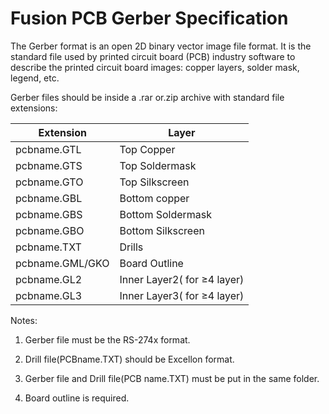 # Fusion PCB Gerber Specification

The Gerber format is an open 2D binary vector image file format.
It is the standard file used by printed circuit board (PCB) industry software to describe
the printed circuit board images: copper layers, solder mask, legend, etc.

Gerber files should be inside a .rar or.zip archive with standard file extensions:

| Extension | Layer |
|-----------|-------|
| pcbname.GTL | Top Copper |
| pcbname.GTS | Top Soldermask |
| pcbname.GTO | Top Silkscreen |
| pcbname.GBL | Bottom copper |
| pcbname.GBS | Bottom Soldermask |
| pcbname.GBO | Bottom Silkscreen |
| pcbname.TXT | Drills |
| pcbname.GML/GKO | Board Outline |
| pcbname.GL2 | Inner Layer2( for ≥4 layer) |
| pcbname.GL3 | Inner Layer3( for ≥4 layer) |

Notes:

1. Gerber file must be the RS-274x format.

2. Drill file(PCBname.TXT) should be Excellon format.

3. Gerber file and Drill file(PCB name.TXT) must be put in the same folder.

4. Board outline is required.
